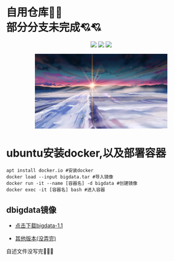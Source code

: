 # 自用仓库🍔🍔<br />部分分支未完成💘💘<br />

<div align=center>

![](https://img.shields.io/badge/讨厌-学习-yellow)
![](https://img.shields.io/badge/性格-开朗-red)
![](https://img.shields.io/badge/爱好-二次元-red)

</div>

<div align=center>
    <img class="xzc" src="./image/R-C_processed.jpg" alt="" width="70%" height="70%" clear="both" display="block" margin="auto">
</div>












# ubuntu安装docker,以及部署容器

```
apt install docker.io #安装docker
docker load --input bigdata.tar #导入镜像
docker run -it --name [容器名] -d bigdata #创建镜像
docker exec -it [容器名] bash #进入容器
```








## dbigdata镜像




* <p>
  <a href="https://github.com/sulan-hub/China-Guangxi-Big-Data-Application-Development-Competition/releases/download/bigdata-v1.2.2/bigdata-v1.2.2.tar">点击下载bigdata-1.1</a>
  </p>
* <p>
  <a href="https://github.com/sulan-hub/China-Guangxi-Big-Data-Application-Development-Competition/releases">其他版本(没弄完)</a>
  </p>
















自述文件没写完🧱🧱🧱



